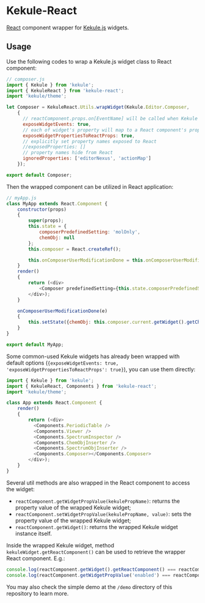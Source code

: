 # Kekule-React

[React](https://reactjs.org/) component wrapper for [Kekule.js](https://github.com/partridgejiang/Kekule.js) widgets.

## Usage

Use the following codes to wrap a Kekule.js widget class to React component:

```javascript
// composer.js
import { Kekule } from 'kekule';
import { KekuleReact } from 'kekule-react';
import 'kekule/theme';

let Composer = KekuleReact.Utils.wrapWidget(Kekule.Editor.Composer, 
    {
      // reactComponent.props.on[EventName] will be called when Kekule events being invoked in widget 	
      exposeWidgetEvents: true,	       
      // each of widget's property will map to a React component's property. E.g., setting reactComponent.props.chemObj will modify widget.chemObj
      exposeWidgetPropertiesToReactProps: true,
      // explicitly set property names exposed to React
      //exposedProperties: []
      // property names hide from React
      ignoredProperties: ['editorNexus', 'actionMap']
    });

export default Composer;

```

Then the wrapped component can be utilized in React application:

```javascript
// myApp.js
class MyApp extends React.Component {
	constructor(props)
	{
		super(props);
		this.state = {
			composerPredefinedSetting: 'molOnly',	          
			chemObj: null
		};
		this.composer = React.createRef();			

		this.onComposerUserModificationDone = this.onComposerUserModificationDone.bind(this);
	}
	render()
	{
		return (<div>
			<Composer predefinedSetting={this.state.composerPredefinedSetting} onUserModificationDone={this.onComposerUserModificationDone}></Composer>	          
		</div>);
	}

	onComposerUserModificationDone(e)
	{
		this.setState({chemObj: this.composer.current.getWidget().getChemObj()});			
	}
}

export default MyApp;
```

Some common-used Kekule widgets has already been wrapped with default options
(```{exposeWidgetEvents: true, 'exposeWidgetPropertiesToReactProps': true}```),
you can use them directly:

```javascript
import { Kekule } from 'kekule';
import { KekuleReact, Components } from 'kekule-react';
import 'kekule/theme';

class App extends React.Component {		
	render()
	{
		return (<div>
          <Components.PeriodicTable />
          <Components.Viewer />
          <Components.SpectrumInspector />
          <Components.ChemObjInserter />
          <Components.SpectrumObjInserter />
		  <Components.Composer></Components.Composer>
		</div>);
	}
}
```

Several util methods are also wrapped in the React component to access the widget:

* ``reactComponent.getWidgetPropValue(kekulePropName)``: returns the property value of the wrapped Kekule widget;
* ``reactComponent.setWidgetPropValue(kekulePropName, value)``: sets the property value of the wrapped Kekule widget;
* ``reactComponent.getWidget()``: returns the wrapped Kekule widget instance itself.

Inside the wrapped Kekule widget, method ``kekuleWidget.getReactComponent()`` can be used to retrieve the wrapper React component.
E.g.:

```javascript
console.log(reactComponent.getWidget().getReactComponent() === reactComponent);  // true
console.log(reactComponent.getWidgetPropValue('enabled') === reactComponent.getWidget().enabled);  // true
```

You may also check the simple demo at the ``/demo``  directory of this repository to learn more.